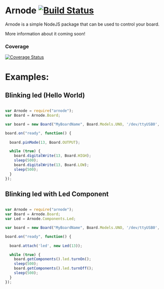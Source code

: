 Arnode [![Build Status](http://img.shields.io/travis/marceloboeira/arnode.svg?style=flat)](https://travis-ci.org/marceloboeira/arnode)
======

Arnode is a simple NodeJS package that can be used to control your board.

More information about it coming soon!

### Coverage

[![Coverage Status](http://img.shields.io/coveralls/marceloboeira/arnode/master.svg?style=flat)](https://coveralls.io/r/marceloboeira/arnode)



# Examples:

## Blinking led (Hello World)

```javascript

var Arnode = require("arnode");
var Board = Arnode.Board;

var board = new Board("MyBoardName", Board.Models.UNO, '/dev/ttyUSB0', 9600, true);

board.on("ready", function() {
  
  board.pinMode(13, Board.OUTPUT);

  while (true) {
    board.digitalWrite(13, Board.HIGH);
    sleep(500);
    board.digitalWrite(13, Board.LOW);
    sleep(500);
  }
});

```

## Blinking led with Led Component

```javascript

var Arnode = require("arnode");
var Board = Arnode.Board;
var Led = Arnode.Components.Led;

var board = new Board("MyBoardName", Board.Models.UNO, '/dev/ttyUSB0', 9600, true);

board.on("ready", function() {
  
  board.attach('led', new Led(13));

  while (true) {
    board.getComponents().led.turnOn();
    sleep(500);
    board.getComponents().led.turnOff();
    sleep(500);
  }
});

```

